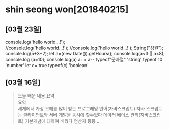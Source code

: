 # shin seong won[201840215]
## [03월 23일]
console.log('hello world...!'); </br>
//console.log('hello world...!');
//console.log('hello world...!');
String("성원");
console.log(5+3*2);
let a=(new Date()).getHours();
console.log(a<3 || a<8);
console.log (a=10);
console.log(a)
a++ 
a-- 
typeof"문자열"
'string'
typeof 10
'number'
let c= true
typeof(c)
'boolean'

## [03월 16일]
> 오늘 배운 내용 요약 <br />
> 요약 <br />
> 세계에서 가장 오해를 많이 받는 프로그래밍 언어(자바스크립트)
>자바 스크립트는 클라이언트와 서버 개발을 동시에 할수있다
데이터 베이스 관리(자바스크립트) 기본개념에 대하여 배웠다 연산자 등등
...



